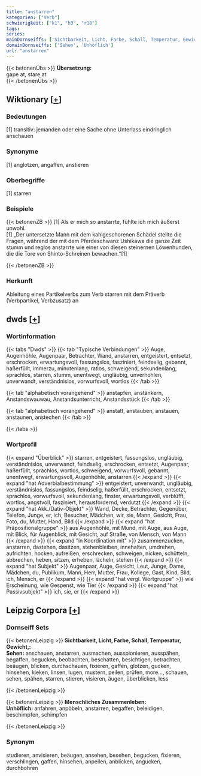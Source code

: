 ```yaml
---
title: "anstarren"
kategorien: ["Verb"]
schwierigkeit: ["k1", "h3", "r18"]
tags:
series:
mainDornseiffs: ['Sichtbarkeit, Licht, Farbe, Schall, Temperatur, Gewicht,', 'Menschliches Zusammenleben']
domainDornseiffs: ['Sehen', 'Unhöflich']
url: "anstarren"
---
```


{{< betonenÜbs >}}
**Übersetzung:**  
gape at, stare  at  
{{< /betonenÜbs >}}

## Wiktionary [[+](https://de.wiktionary.org/wiki/anstarren)]

### Bedeutungen
[1] transitiv: jemanden oder eine Sache ohne Unterlass eindringlich anschauen  

### Synonyme
[1] anglotzen, angaffen, anstieren  

### Oberbegriffe
[1] starren  

### Beispiele
{{< betonenZB >}}
[1] Als er mich so anstarrte, fühlte ich mich äußerst unwohl.  
[1] „Der untersetzte Mann mit dem kahlgeschorenen Schädel stellte die Fragen, während der mit dem Pferdeschwanz Ushikawa die ganze Zeit stumm und reglos anstarrte wie einer von diesen steinernen Löwenhunden, die die Tore von Shinto-Schreinen bewachen.“[1]  

{{< /betonenZB >}}
### Herkunft
Ableitung eines Partikelverbs zum Verb starren mit dem Präverb (Verbpartikel, Verbzusatz) an  



## dwds [[+](https://www.dwds.de/wb/anstarren)]

### Wortinformation
{{< tabs "Dwds" >}}
{{< tab "Typische Verbindungen" >}}
Auge, Augenhöhle, Augenpaar, Betrachter, Wand, anstarren, entgeistert, entsetzt, erschrocken, erwartungsvoll, fassungslos, fasziniert, feindselig, gebannt, haßerfüllt, immerzu, minutenlang, ratlos, schweigend, sekundenlang, sprachlos, starren, stumm, unentwegt, ungläubig, unverhohlen, unverwandt, verständnislos, vorwurfsvoll, wortlos
{{< /tab >}}

{{< tab "alphabetisch vorangehend" >}}
anstapfen, anstänkern, Anstandswauwau, Anstandsunterricht, Anstandsstück
{{< /tab >}}

{{< tab "alphabetisch vorangehend" >}}
anstatt, anstauben, anstauen, anstaunen, anstechen
{{< /tab >}}

{{< /tabs >}}

### Wortprofil
{{< expand "Überblick" >}} starren, entgeistert, fassungslos, ungläubig, verständnislos, unverwandt, feindselig, erschrocken, entsetzt, Augenpaar, haßerfüllt, sprachlos, wortlos, schweigend, vorwurfsvoll, gebannt, unentwegt, erwartungsvoll, Augenhöhle, anstarren {{< /expand >}}
{{< expand "hat Adverbialbestimmung" >}} entgeistert, unverwandt, ungläubig, verständnislos, fassungslos, feindselig, haßerfüllt, erschrocken, entsetzt, sprachlos, vorwurfsvoll, sekundenlang, finster, erwartungsvoll, verblüfft, wortlos, angstvoll, fasziniert, herausfordernd, verdutzt {{< /expand >}}
{{< expand "hat Akk./Dativ-Objekt" >}} Wand, Decke, Betrachter, Gegenüber, Telefon, Junge, er, ich, Besucher, Mädchen, wir, sie, Mann, Gesicht, Frau, Foto, du, Mutter, Hand, Bild {{< /expand >}}
{{< expand "hat Präpositionalgruppe" >}} aus Augenhöhle, mit Mund, mit Auge, aus Auge, mit Blick, für Augenblick, mit Gesicht, auf Straße, von Mensch, von Mann {{< /expand >}}
{{< expand "in Koordination mit" >}} zusammenzucken, anstarren, dastehen, dasitzen, stehenbleiben, innehalten, umdrehen, aufrichten, hocken, aufreißen, erschrecken, schweigen, nicken, schütteln, abbrechen, heben, sitzen, erheben, lächeln, stehen {{< /expand >}}
{{< expand "hat Subjekt" >}} Augenpaar, Auge, Gesicht, Leut, Junge, Dame, Mädchen, du, Publikum, Mann, Herr, Mutter, Frau, Kollege, Gast, Kind, Bild, ich, Mensch, er {{< /expand >}}
{{< expand "hat vergl. Wortgruppe" >}} wie Erscheinung, wie Gespenst, wie Tier {{< /expand >}}
{{< expand "hat Passivsubjekt" >}} ich, sie, er {{< /expand >}}

## Leipzig Corpora [[+](https://corpora.uni-leipzig.de/en/res?word=anstarren&corpusId=deu_newscrawl-public_2018)]

### Dornseiff Sets
{{< betonenLeipzig >}}
**Sichtbarkeit, Licht, Farbe, Schall, Temperatur, Gewicht,:**  
**Sehen:** anschauen, anstarren, ausmachen, ausspionieren, ausspähen, begaffen, begucken, beobachten, beschatten, besichtigen, betrachten, beäugen, blicken, durchschauen, fixieren, gaffen, glotzen, gucken, hinsehen, kieken, linsen, lugen, mustern, peilen, prüfen, more..., schauen, sehen, spähen, starren, stieren, visieren, äugen, überblicken, less  

{{< /betonenLeipzig >}}


{{< betonenLeipzig >}}
**Menschliches Zusammenleben:**  
**Unhöflich:** anfahren, anpöbeln, anstarren, begaffen, beleidigen, beschimpfen, schimpfen  

{{< /betonenLeipzig >}}

### Synonym
studieren, anvisieren, beäugen, ansehen, besehen, begucken, fixieren, verschlingen, gaffen, hinsehen, anpeilen, anblicken, angucken, durchbohren

